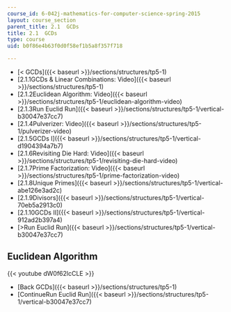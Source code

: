 ```yaml
---
course_id: 6-042j-mathematics-for-computer-science-spring-2015
layout: course_section
parent_title: 2.1  GCDs
title: 2.1  GCDs
type: course
uid: b0f86e4b63f0d0f58ef1b5a8f357f718

---
```


*   [< GCDs]({{< baseurl >}}/sections/structures/tp5-1)
*   [2.1.1GCDs & Linear Combinations: Video]({{< baseurl >}}/sections/structures/tp5-1)
*   [2.1.2Euclidean Algorithm: Video]({{< baseurl >}}/sections/structures/tp5-1/euclidean-algorithm-video)
*   [2.1.3Run Euclid Run]({{< baseurl >}}/sections/structures/tp5-1/vertical-b30047e37cc7)
*   [2.1.4Pulverizer: Video]({{< baseurl >}}/sections/structures/tp5-1/pulverizer-video)
*   [2.1.5GCDs I]({{< baseurl >}}/sections/structures/tp5-1/vertical-d1904394a7b7)
*   [2.1.6Revisiting Die Hard: Video]({{< baseurl >}}/sections/structures/tp5-1/revisiting-die-hard-video)
*   [2.1.7Prime Factorization: Video]({{< baseurl >}}/sections/structures/tp5-1/prime-factorization-video)
*   [2.1.8Unique Primes]({{< baseurl >}}/sections/structures/tp5-1/vertical-abe126e3ad2c)
*   [2.1.9Divisors]({{< baseurl >}}/sections/structures/tp5-1/vertical-70eb5a2913c0)
*   [2.1.10GCDs II]({{< baseurl >}}/sections/structures/tp5-1/vertical-912ad2b397a4)
*   [\>Run Euclid Run]({{< baseurl >}}/sections/structures/tp5-1/vertical-b30047e37cc7)

Euclidean Algorithm
-------------------

{{< youtube dW0f62lcCLE >}}

*   [Back GCDs]({{< baseurl >}}/sections/structures/tp5-1)
*   [ContinueRun Euclid Run]({{< baseurl >}}/sections/structures/tp5-1/vertical-b30047e37cc7)